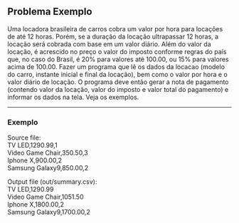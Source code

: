 <!Doctype html>
<html>
<body>
<h2>Problema Exemplo</h2>
<p>Uma locadora brasileira de carros cobra um valor por hora para locações de até 12 horas. Porém, se a duração da locação ultrapassar 12 horas, a locação será cobrada com base em um valor diário. Além do valor da locação, é acrescido no preço o valor do imposto conforme regras do país que, no caso do Brasil, é 20% para valores até 100.00, ou 15% para valores acima de 100.00. Fazer um programa que lê os dados da locacao (modelo do carro, instante inicial e final da locação), bem como o valor por hora e o valor diário de locação. O programa deve então gerar a nota de pagamento (contendo valor da locação, valor do imposto e valor total do pagamento) e informar os dados na tela. Veja os exemplos.</p>
<hr>

<h3>Exemplo</h3>

<p>
Source file:
<br>
TV LED,1290.99,1<br>
Video Game Chair,350.50,3<br>
Iphone X,900.00,2<br>
Samsung Galaxy9,850.00,2<br>
</p>

<p>
Output file (out/summary.csv):
<br>
TV LED,1290.99<br>
Video Game Chair,1051.50<br>
Iphone X,1800.00,2<br>
Samsung Galaxy9,1700.00,2<br>
</p>

<body>
</html>